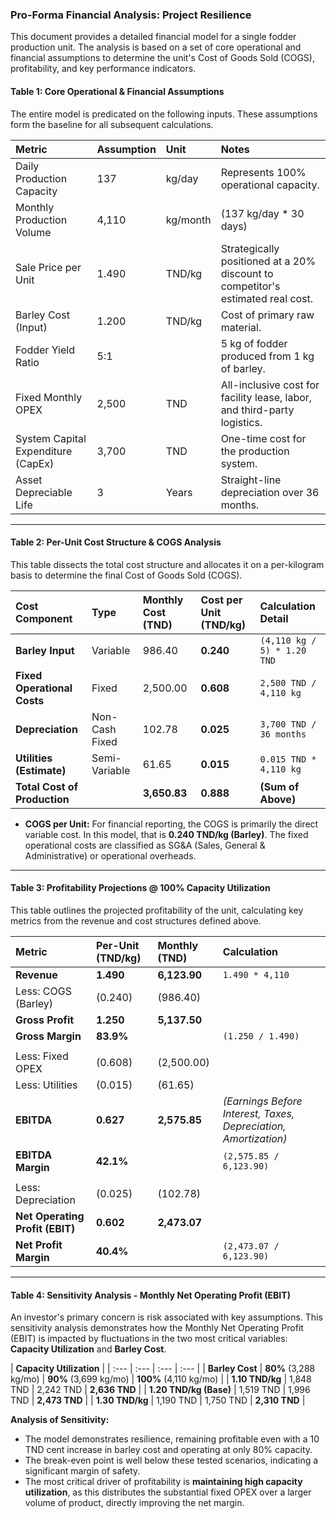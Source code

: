 ### **Pro-Forma Financial Analysis: Project Resilience**

This document provides a detailed financial model for a single fodder production unit. The analysis is based on a set of core operational and financial assumptions to determine the unit's Cost of Goods Sold (COGS), profitability, and key performance indicators.

#### **Table 1: Core Operational & Financial Assumptions**

The entire model is predicated on the following inputs. These assumptions form the baseline for all subsequent calculations.

| Metric | Assumption | Unit | Notes |
| :--- | :--- | :--- | :--- |
| Daily Production Capacity | 137 | kg/day | Represents 100% operational capacity. |
| Monthly Production Volume | 4,110 | kg/month | (137 kg/day * 30 days) |
| Sale Price per Unit | 1.490 | TND/kg | Strategically positioned at a 20% discount to competitor's estimated real cost. |
| Barley Cost (Input) | 1.200 | TND/kg | Cost of primary raw material. |
| Fodder Yield Ratio | 5:1 | | 5 kg of fodder produced from 1 kg of barley. |
| Fixed Monthly OPEX | 2,500 | TND | All-inclusive cost for facility lease, labor, and third-party logistics. |
| System Capital Expenditure (CapEx) | 3,700 | TND | One-time cost for the production system. |
| Asset Depreciable Life | 3 | Years | Straight-line depreciation over 36 months. |

---

#### **Table 2: Per-Unit Cost Structure & COGS Analysis**

This table dissects the total cost structure and allocates it on a per-kilogram basis to determine the final Cost of Goods Sold (COGS).

| Cost Component | Type | Monthly Cost (TND) | **Cost per Unit (TND/kg)** | Calculation Detail |
| :--- | :--- | :--- | :--- | :--- |
| **Barley Input** | Variable | 986.40 | **0.240** | `(4,110 kg / 5) * 1.20 TND` |
| **Fixed Operational Costs** | Fixed | 2,500.00 | **0.608** | `2,500 TND / 4,110 kg` |
| **Depreciation** | Non-Cash Fixed | 102.78 | **0.025** | `3,700 TND / 36 months` |
| **Utilities (Estimate)** | Semi-Variable | 61.65 | **0.015** | `0.015 TND * 4,110 kg` |
| **Total Cost of Production** | | **3,650.83** | **0.888** | **(Sum of Above)** |

*   **COGS per Unit:** For financial reporting, the COGS is primarily the direct variable cost. In this model, that is **0.240 TND/kg (Barley)**. The fixed operational costs are classified as SG&A (Sales, General & Administrative) or operational overheads.

---

#### **Table 3: Profitability Projections @ 100% Capacity Utilization**

This table outlines the projected profitability of the unit, calculating key metrics from the revenue and cost structures defined above.

| Metric | Per-Unit (TND/kg) | Monthly (TND) | Calculation |
| :--- | :--- | :--- | :--- |
| **Revenue** | **1.490** | **6,123.90** | `1.490 * 4,110` |
| Less: COGS (Barley) | (0.240) | (986.40) | |
| **Gross Profit** | **1.250** | **5,137.50** | |
| **Gross Margin** | **83.9%** | | `(1.250 / 1.490)` |
| | | | |
| Less: Fixed OPEX | (0.608) | (2,500.00) | |
| Less: Utilities | (0.015) | (61.65) | |
| **EBITDA** | **0.627** | **2,575.85** | *(Earnings Before Interest, Taxes, Depreciation, Amortization)* |
| **EBITDA Margin** | **42.1%** | | `(2,575.85 / 6,123.90)` |
| | | | |
| Less: Depreciation | (0.025) | (102.78) | |
| **Net Operating Profit (EBIT)** | **0.602** | **2,473.07** | |
| **Net Profit Margin** | **40.4%** | | `(2,473.07 / 6,123.90)` |

---

#### **Table 4: Sensitivity Analysis - Monthly Net Operating Profit (EBIT)**

An investor's primary concern is risk associated with key assumptions. This sensitivity analysis demonstrates how the Monthly Net Operating Profit (EBIT) is impacted by fluctuations in the two most critical variables: **Capacity Utilization** and **Barley Cost**.

| **Capacity Utilization** | 
| :--- | :--- | :--- | :--- |
| **Barley Cost** | **80%** (3,288 kg/mo) | **90%** (3,699 kg/mo) | **100%** (4,110 kg/mo) |
| **1.10 TND/kg** | 1,848 TND | 2,242 TND | **2,636 TND** |
| **1.20 TND/kg (Base)** | 1,519 TND | 1,996 TND | **2,473 TND** |
| **1.30 TND/kg** | 1,190 TND | 1,750 TND | **2,310 TND** |

**Analysis of Sensitivity:**
*   The model demonstrates resilience, remaining profitable even with a 10 TND cent increase in barley cost and operating at only 80% capacity.
*   The break-even point is well below these tested scenarios, indicating a significant margin of safety.
*   The most critical driver of profitability is **maintaining high capacity utilization**, as this distributes the substantial fixed OPEX over a larger volume of product, directly improving the net margin.
